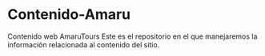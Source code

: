 Contenido-Amaru
===============

Contenido web AmaruTours
Este es el repositorio en el que manejaremos la información relacionada al contenido del sitio.
